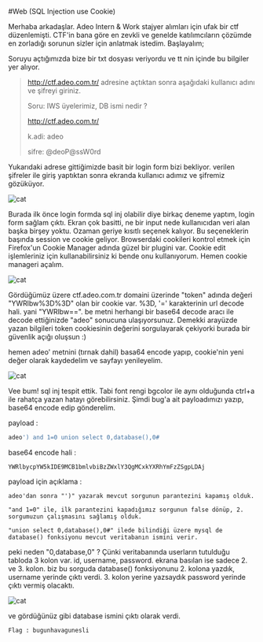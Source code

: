 #Web (SQL Injection use Cookie)

Merhaba arkadaşlar. Adeo Intern & Work stajyer alımları için ufak bir ctf düzenlemişti. CTF'in bana göre en zevkli ve genelde katılımcıların çözümde en zorladığı sorunun sizler için anlatmak istedim. Başlayalım;

Soruyu açtığımızda bize bir txt dosyası veriyordu ve tt nin içinde bu bilgiler yer alıyor.

>http://ctf.adeo.com.tr/ adresine açtıktan sonra aşağıdaki kullanıcı adını ve şifreyi giriniz. 
>
>Soru: IWS üyelerimiz, DB ismi nedir ?
>
>http://ctf.adeo.com.tr/
>
>k.adi: adeo
>
>sifre: @deoP@ssW0rd
	
Yukarıdaki adrese gittiğimizde basit bir login form bizi bekliyor. verilen şifreler ile giriş yaptıktan sonra ekranda kullanıcı adımız ve şifremiz gözüküyor.

![cat](http://omercitak.net/iws/resim1.png) 

Burada ilk önce login formda sql inj olabilir diye birkaç deneme yaptım, login form sağlam çıktı. Ekran çok basitti, ne bir input nede kullanıcıdan veri alan başka birşey yoktu. Ozaman geriye kısıtlı seçenek kalıyor. Bu seçeneklerin başında session ve cookie geliyor. Browserdaki cookileri kontrol etmek için Firefox'un Cookie Manager adında güzel bir plugini var. Cookie edit işlemleriniz için kullanabilirsiniz ki bende onu kullanıyorum. Hemen cookie manageri açalım.

![cat](http://omercitak.net/iws/resim2.png) 

Gördüğümüz üzere ctf.adeo.com.tr domaini üzerinde "token" adında değeri "YWRlbw%3D%3D" olan bir cookie var. %3D, '=' karakterinin url decode hali. yani "YWRlbw==". be metni herhangi bir base64 decode aracı ile decode ettiğinizde "adeo" sonucuna ulaşıyorsunuz. Demekki arayüzde yazan bilgileri token cookiesinin değerini sorgulayarak çekiyorki burada bir güvenlik açığı oluşsun :)

hemen adeo' metnini (tırnak dahil) basa64 encode yapıp, cookie'nin yeni değer olarak kaydedelim ve sayfayı yenileyelim. 

![cat](http://omercitak.net/iws/resim3.png) 

Vee bum! sql inj tespit ettik. Tabi font rengi bgcolor ile aynı olduğunda ctrl+a ile rahatça yazan hatayı görebilirsiniz.
Şimdi bug'a ait payloadımızı yazıp, base64 encode edip gönderelim.

payload : 
```sql
adeo') and 1=0 union select 0,database(),0#
```

base64 encode hali : 
```
YWRlbycpYW5kIDE9MCB1bmlvbiBzZWxlY3QgMCxkYXRhYmFzZSgpLDAj
```

payload için açıklama : 
```
adeo'dan sonra "')" yazarak mevcut sorgunun parantezini kapamış olduk.
```
```
"and 1=0" ile, ilk parantezini kapadığımız sorgunun false dönüp, 2. sorgumuzun çalışmasını sağlamış olduk.
```
```
"union select 0,database(),0#" ilede bilindiği üzere mysql de database() fonksiyonu mevcut veritabanın ismini verir.
```
peki neden "0,database,0" ? Çünki veritabanında userların tutulduğu tabloda 3 kolon var. id, username, password. ekrana basılan ise sadece 2. ve 3. kolon. biz bu sorguda database() fonksiyonunu 2. kolona yazdık, username yerinde çıktı verdi. 3. kolon yerine yazsaydık password yerinde çıktı vermiş olacaktı.

![cat](http://omercitak.net/iws/resim4.png) 

ve gördüğünüz gibi database ismini çıktı olarak verdi. 

```
Flag : bugunhavagunesli
```

